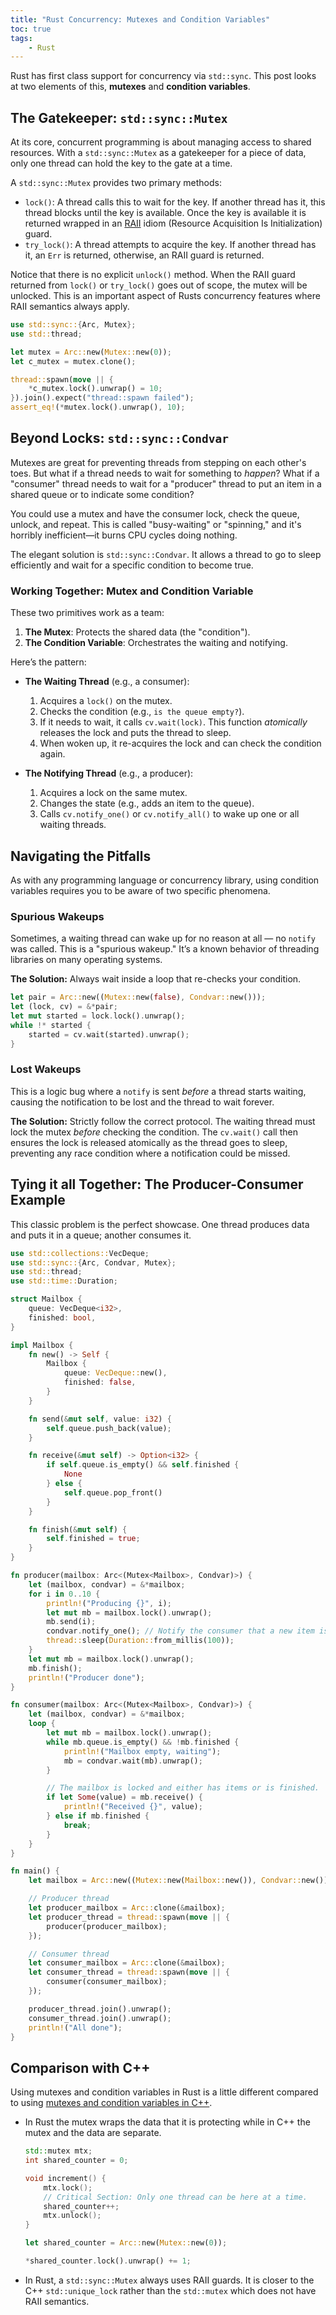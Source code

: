 ```yaml
---
title: "Rust Concurrency: Mutexes and Condition Variables"
toc: true
tags:
    - Rust
---
```


Rust has first class support for concurrency via `std::sync`. This post looks at
two elements of this, **mutexes** and **condition variables**.

## The Gatekeeper: `std::sync::Mutex`

At its core, concurrent programming is about managing access to shared
resources. With a `std::sync::Mutex` as a
gatekeeper for a piece of data, only one thread can hold the key to the gate at
a time.

A `std::sync::Mutex` provides two primary methods:

- `lock()`: A thread calls this to wait for the key. If another thread has it,
  this thread blocks until the key is available. Once the key is available it is
  returned wrapped in an
[RAII](https://en.wikipedia.org/wiki/Resource_acquisition_is_initialization)
idiom (Resource Acquisition Is Initialization) guard.
- `try_lock()`: A thread attempts to acquire the key. If another thread has it,
  an `Err` is returned, otherwise, an RAII guard is returned.

Notice that there is no explicit `unlock()` method. When the RAII guard returned
from `lock()` or `try_lock()` goes out of scope, the mutex will be unlocked.
This is an important aspect of Rusts concurrency features where RAII semantics
always apply.

```rust
use std::sync::{Arc, Mutex};
use std::thread;

let mutex = Arc::new(Mutex::new(0));
let c_mutex = mutex.clone();

thread::spawn(move || {
    *c_mutex.lock().unwrap() = 10;
}).join().expect("thread::spawn failed");
assert_eq!(*mutex.lock().unwrap(), 10);
```

## Beyond Locks: `std::sync::Condvar`

Mutexes are great for preventing threads from stepping on each other's toes. But
what if a thread needs to wait for something to *happen*? What if a "consumer"
thread needs to wait for a "producer" thread to put an item in a shared queue or
to indicate some condition?

You could use a mutex and have the consumer lock, check the queue, unlock, and
repeat. This is called "busy-waiting" or "spinning," and it's horribly
inefficient—it burns CPU cycles doing nothing.

The elegant solution is `std::sync::Condvar`. It allows a thread to go to
sleep efficiently and wait for a specific condition to become true.

### Working Together: Mutex and Condition Variable

These two primitives work as a team:

1. **The Mutex**: Protects the shared data (the "condition").
2. **The Condition Variable**: Orchestrates the waiting and notifying.

Here’s the pattern:

- **The Waiting Thread** (e.g., a consumer):
    1. Acquires a `lock()` on the mutex.
    2. Checks the condition (e.g., `is the queue empty?`).
    3. If it needs to wait, it calls `cv.wait(lock)`. This function *atomically*
       releases the lock and puts the thread to sleep.
    4. When woken up, it re-acquires the lock and can check the condition again.

- **The Notifying Thread** (e.g., a producer):
    1. Acquires a lock on the same mutex.
    2. Changes the state (e.g., adds an item to the queue).
    3. Calls `cv.notify_one()` or `cv.notify_all()` to wake up one or all
       waiting threads.

## Navigating the Pitfalls

As with any programming language or concurrency library, using condition
variables requires you to be aware of two specific phenomena.

### Spurious Wakeups

Sometimes, a waiting thread can wake up for no reason at all — no `notify` was
called. This is a "spurious wakeup." It’s a known behavior of threading
libraries on many operating systems.

**The Solution:** Always wait inside a loop that re-checks your condition.

```rust
let pair = Arc::new((Mutex::new(false), Condvar::new()));
let (lock, cv) = &*pair;
let mut started = lock.lock().unwrap();
while !* started {
    started = cv.wait(started).unwrap();
}
````

### Lost Wakeups

This is a logic bug where a `notify` is sent *before* a thread starts waiting,
causing the notification to be lost and the thread to wait forever.

**The Solution:** Strictly follow the correct protocol. The waiting thread must
lock the mutex *before* checking the condition. The `cv.wait()` call then
ensures the lock is released atomically as the thread goes to sleep, preventing
any race condition where a notification could be missed.

## Tying it all Together: The Producer-Consumer Example

This classic problem is the perfect showcase. One thread produces data and puts
it in a queue; another consumes it.

```rust
use std::collections::VecDeque;
use std::sync::{Arc, Condvar, Mutex};
use std::thread;
use std::time::Duration;

struct Mailbox {
    queue: VecDeque<i32>,
    finished: bool,
}

impl Mailbox {
    fn new() -> Self {
        Mailbox {
            queue: VecDeque::new(),
            finished: false,
        }
    }

    fn send(&mut self, value: i32) {
        self.queue.push_back(value);
    }

    fn receive(&mut self) -> Option<i32> {
        if self.queue.is_empty() && self.finished {
            None
        } else {
            self.queue.pop_front()
        }
    }

    fn finish(&mut self) {
        self.finished = true;
    }
}

fn producer(mailbox: Arc<(Mutex<Mailbox>, Condvar)>) {
    let (mailbox, condvar) = &*mailbox;
    for i in 0..10 {
        println!("Producing {}", i);
        let mut mb = mailbox.lock().unwrap();
        mb.send(i);
        condvar.notify_one(); // Notify the consumer that a new item is available
        thread::sleep(Duration::from_millis(100));
    }
    let mut mb = mailbox.lock().unwrap();
    mb.finish();
    println!("Producer done");
}

fn consumer(mailbox: Arc<(Mutex<Mailbox>, Condvar)>) {
    let (mailbox, condvar) = &*mailbox;
    loop {
        let mut mb = mailbox.lock().unwrap();
        while mb.queue.is_empty() && !mb.finished {
            println!("Mailbox empty, waiting");
            mb = condvar.wait(mb).unwrap();
        }

        // The mailbox is locked and either has items or is finished.
        if let Some(value) = mb.receive() {
            println!("Received {}", value);
        } else if mb.finished {
            break;
        }
    }
}

fn main() {
    let mailbox = Arc::new((Mutex::new(Mailbox::new()), Condvar::new()));

    // Producer thread
    let producer_mailbox = Arc::clone(&mailbox);
    let producer_thread = thread::spawn(move || {
        producer(producer_mailbox);
    });

    // Consumer thread
    let consumer_mailbox = Arc::clone(&mailbox);
    let consumer_thread = thread::spawn(move || {
        consumer(consumer_mailbox);
    });

    producer_thread.join().unwrap();
    consumer_thread.join().unwrap();
    println!("All done");
}

```

## Comparison with C++

Using mutexes and condition variables in Rust is a little different compared to
using [mutexes and condition variables in
C++](/Cpp-Mutex-Condition-Vars).

- In Rust the mutex wraps the data that it is protecting while in C++ the mutex
and the data are separate.

    ```cpp
    std::mutex mtx;
    int shared_counter = 0;

    void increment() {
        mtx.lock();
        // Critical Section: Only one thread can be here at a time.
        shared_counter++;
        mtx.unlock();
    }
    ```

    ```rust
    let shared_counter = Arc::new(Mutex::new(0));

    *shared_counter.lock().unwrap() += 1;
    ```

- In Rust, a `std::sync::Mutex` always uses RAII guards. It is closer to the C++
  `std::unique_lock` rather than the `std::mutex` which does not have RAII
  semantics.

